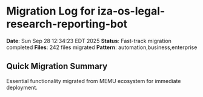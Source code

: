 # Migration Log for iza-os-legal-research-reporting-bot

**Date**: Sun Sep 28 12:34:23 EDT 2025
**Status**: Fast-track migration completed
**Files**:      242 files migrated
**Pattern**: automation,business,enterprise

## Quick Migration Summary
Essential functionality migrated from MEMU ecosystem for immediate deployment.
